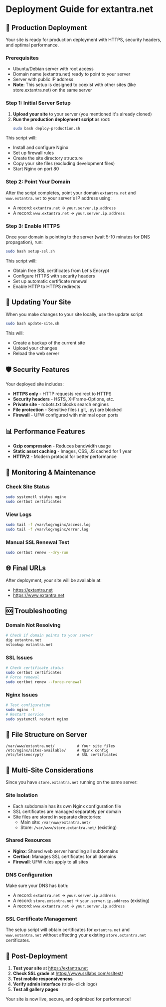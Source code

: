 # Deployment Guide for extantra.net

## 🚀 Production Deployment

Your site is ready for production deployment with HTTPS, security headers, and optimal performance.

### Prerequisites
- Ubuntu/Debian server with root access
- Domain name (extantra.net) ready to point to your server
- Server with public IP address
- **Note**: This setup is designed to coexist with other sites (like store.extantra.net) on the same server

### Step 1: Initial Server Setup

1. **Upload your site** to your server (you mentioned it's already cloned)
2. **Run the production deployment script** as root:
   ```bash
   sudo bash deploy-production.sh
   ```

This script will:
- Install and configure Nginx
- Set up firewall rules
- Create the site directory structure
- Copy your site files (excluding development files)
- Start Nginx on port 80

### Step 2: Point Your Domain

After the script completes, point your domain `extantra.net` and `www.extantra.net` to your server's IP address using:
- A record: `extantra.net` → `your.server.ip.address`
- A record: `www.extantra.net` → `your.server.ip.address`

### Step 3: Enable HTTPS

Once your domain is pointing to the server (wait 5-10 minutes for DNS propagation), run:
```bash
sudo bash setup-ssl.sh
```

This script will:
- Obtain free SSL certificates from Let's Encrypt
- Configure HTTPS with security headers
- Set up automatic certificate renewal
- Enable HTTP to HTTPS redirects

## 🔄 Updating Your Site

When you make changes to your site locally, use the update script:
```bash
sudo bash update-site.sh
```

This will:
- Create a backup of the current site
- Upload your changes
- Reload the web server

## 🛡️ Security Features

Your deployed site includes:
- **HTTPS only** - HTTP requests redirect to HTTPS
- **Security headers** - HSTS, X-Frame-Options, etc.
- **Private site** - robots.txt blocks search engines
- **File protection** - Sensitive files (.git, .py) are blocked
- **Firewall** - UFW configured with minimal open ports

## 📊 Performance Features

- **Gzip compression** - Reduces bandwidth usage
- **Static asset caching** - Images, CSS, JS cached for 1 year
- **HTTP/2** - Modern protocol for better performance

## 🔧 Monitoring & Maintenance

### Check Site Status
```bash
sudo systemctl status nginx
sudo certbot certificates
```

### View Logs
```bash
sudo tail -f /var/log/nginx/access.log
sudo tail -f /var/log/nginx/error.log
```

### Manual SSL Renewal Test
```bash
sudo certbot renew --dry-run
```

## 🌐 Final URLs

After deployment, your site will be available at:
- https://extantra.net
- https://www.extantra.net

## 🆘 Troubleshooting

### Domain Not Resolving
```bash
# Check if domain points to your server
dig extantra.net
nslookup extantra.net
```

### SSL Issues
```bash
# Check certificate status
sudo certbot certificates
# Force renewal
sudo certbot renew --force-renewal
```

### Nginx Issues
```bash
# Test configuration
sudo nginx -t
# Restart service
sudo systemctl restart nginx
```

## 📁 File Structure on Server

```
/var/www/extantra.net/          # Your site files
/etc/nginx/sites-available/     # Nginx config
/etc/letsencrypt/               # SSL certificates
```

## 🏢 Multi-Site Considerations

Since you have `store.extantra.net` running on the same server:

### Site Isolation
- Each subdomain has its own Nginx configuration file
- SSL certificates are managed separately per domain
- Site files are stored in separate directories:
  - Main site: `/var/www/extantra.net/`
  - Store: `/var/www/store.extantra.net/` (existing)

### Shared Resources
- **Nginx**: Shared web server handling all subdomains
- **Certbot**: Manages SSL certificates for all domains
- **Firewall**: UFW rules apply to all sites

### DNS Configuration
Make sure your DNS has both:
- A record: `extantra.net` → `your.server.ip.address`
- A record: `store.extantra.net` → `your.server.ip.address` (existing)
- A record: `www.extantra.net` → `your.server.ip.address`

### SSL Certificate Management
The setup script will obtain certificates for `extantra.net` and `www.extantra.net` without affecting your existing `store.extantra.net` certificates.

## 🎉 Post-Deployment

1. **Test your site** at https://extantra.net
2. **Check SSL grade** at https://www.ssllabs.com/ssltest/
3. **Test mobile responsiveness**
4. **Verify admin interface** (triple-click logo)
5. **Test all gallery pages**

Your site is now live, secure, and optimized for performance!
